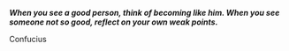 _**When you see a good person, think of becoming like him. When you see someone not so good, reflect on your own weak points.**_

Confucius